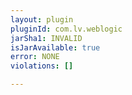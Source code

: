 ```yaml
---
layout: plugin
pluginId: com.lv.weblogic
jarSha1: INVALID
isJarAvailable: true
error: NONE
violations: []

---
```

